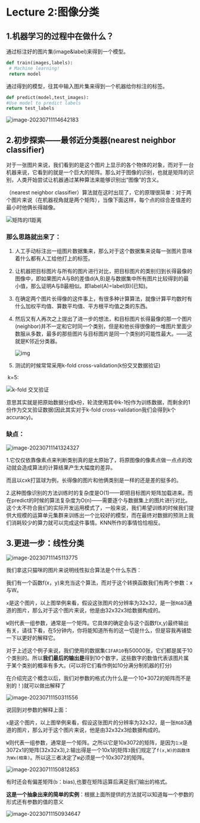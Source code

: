 # Lecture 2:图像分类

## 1.机器学习的过程中在做什么？

通过标注好的图片集(image&label)来得到一个模型。

```python
def train(images,labels):
 # Machine learning!
 return model	
```

通过得到的模型，往其中输入图片集来得到一个机器给你标注的标签。

```python
def predict(model,test_images):
#Use model to predict labels
return test_labels
```

![image-20230711114642183](C:\Users\dell\AppData\Roaming\Typora\typora-user-images\image-20230711114642183.png)

## 2.初步探索——最邻近分类器(nearest neighbor classifier)

对于一张图片来说，我们看到的是这个图片上显示的各个物体的对象，而对于一台机器来说，它看到的就是一个巨大的矩阵。那么对于图像的识别，也就是矩阵的识别，人类开始尝试让机器通过某种算法来能够识别出“图像”的含义。

（nearest neighbor classifier）算法就在这时出现了，它的原理很简单：对于两个图片来说（在机器视角就是两个矩阵），当像下面这样，每个点的综合差值差的最小时他俩长得越像。

![矩阵的l1距离](http://cs231n.github.io/assets/nneg.jpeg)



### 那么思路就出来了：

1. 人工手动标注出一组图片数据集来，那么对于这个数据集来说每一张图片意味着什么都有人工给他打上的标签。

2. 让机器把目标图片与所有的图片进行对比，把目标图片的类别归到长得最像的图像中，即如果图片A与B的差值d(A,B)是与数据集中所有图片比较得到的最小值，那么证明A与B最相似。即label(A)=label(B)(已知)。

3. 在确定两个图片长得像的这件事上，有很多种计算算法，就像计算平均数时有什么加权平均值、算数平均值、平方根平均值之类的东西。

4. 然后又有人再次之上提出了进一步的想法，和目标图片长得最像的那一个图片(neighbor)并不一定和它时同一个类别，但是和他长得很像的一堆图片里面少数服从多数，最多的那些图片与目标图片是同一个类别的可能性最大。——这就是K邻近分类器。

   ![img](https://pic3.zhimg.com/80/v2-c3f1d2553e7467d7da5f9cd538d2b49a_720w.webp)

5. 测试的时候常常采用k-fold cross-validation(k份交叉数据验证)

​			k=5:

![k-fold 交叉验证](http://cs231n.github.io/assets/crossval.jpeg)

意思其实就是把原始数据分成k份，轮流使用其中k-1份作为训练数据，而剩余的1份作为交叉验证数据(因此其实对于k-fold cross-validation我们会得到k个accuracy)。

### 缺点：

![image-20230711141324327](C:\Users\dell\AppData\Roaming\Typora\typora-user-images\image-20230711141324327.png)

1.它仅仅依靠像素点来判断类别真的是太原始了，将原图像的像素点做一点点的改动就会造成算法的计算结果产生大幅度的差异。

而且以cxk打篮球为例，长得像的图片和他俩类别是一样的还是差的挺多的。

2.这种图像识别的方法训练时的复杂度是O(1)——即把目标图片矩阵加载进来。而在predict的时候的算法复杂度为O(n)——需要逐个与数据集上的图片进行对比。这个太不符合我们的实际开发运用模式了，一般来说，我们希望训练的时候我们提供大规模的运算单元集群来训练出一个比较好的模型，而在最终对数据的预测上我们消耗较少的算力就可以完成这件事情。KNN所作的事情恰恰相反。

## 3.更进一步：线性分类

![image-20230711145113775](C:\Users\dell\AppData\Roaming\Typora\typora-user-images\image-20230711145113775.png)

我们拿这只猫咪的图片来说明线性拟合算法是个什么东西：

我们有一个函数f(x，y)来充当这个算法，而对于这个转换函数我们有两个参数：x与W。

`x`是这个图片，以上图举例来看，假设这张图片的分辨率为32x32，是一张`RGB`3通道的图片，那么对于这个图片来说，他是由32x32x3给数据构成的。

`W`则代表一组参数，通常是一个矩阵。它具体的确定会与这个函数f(x,y)最终输出有关，请往下看，在5分钟内，你将能知道所有的这一切是什么，但是容我再铺垫一下以更好的解释它。

对于上述这个例子来说，我们使用的数据集`CIFAR10`有50000张，它们都是属于10个类别的。所以**我们最后的输出是**得到10个数字，这些数字的数值代表该图片属于某个类别的概率有多大。(可以将它们看作例如10分满分制机器的打分)

在介绍完这个概念以后，我们对参数的格式(为什么是一个10*3072的矩阵而不是别的！)就可以做出解释了

![image-20230711150311556](C:\Users\dell\AppData\Roaming\Typora\typora-user-images\image-20230711150311556.png)

说回到对参数的解释上面：

`x`是这个图片，以上图举例来看，假设这张图片的分辨率为32x32，是一张`RGB`3通道的图片，那么对于这个图片来说，他是由32x32x3给数据构成的。

`W`则代表一组参数，通常是一个矩阵。之所以它是10x3072的矩阵，是因为`1`:`x`是3072x1的矩阵(32x32x3),`2`:输出得是一个10x1的矩阵`3`我们规定了`f(x,W)的函数体为Wx(相乘)`。所以这三者决定了`W`必须是一个10x3072的矩阵。

![image-20230711150812853](C:\Users\dell\AppData\Roaming\Typora\typora-user-images\image-20230711150812853.png)

有时还会有偏差矩阵(`b`：bias),也要在矩阵运算后满足我们输出的格式。

**这是一个抽象出来的简单的实例**：根据上面所提供的方法就可以知道每一个参数的形式还有参数的值的意义

![image-20230711150934647](C:\Users\dell\AppData\Roaming\Typora\typora-user-images\image-20230711150934647.png)

